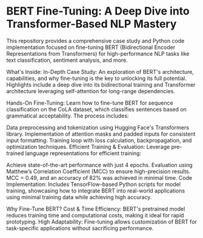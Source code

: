 # BERT Fine-Tuning: A Deep Dive into Transformer-Based NLP Mastery

This repository provides a comprehensive case study and Python code implementation focused on fine-tuning BERT (Bidirectional Encoder Representations from Transformers) for high-performance NLP tasks like text classification, sentiment analysis, and more.

What's Inside:
In-Depth Case Study: An exploration of BERT's architecture, capabilities, and why fine-tuning is the key to unlocking its full potential. Highlights include a deep dive into its bidirectional training and Transformer architecture leveraging self-attention for long-range dependencies.

Hands-On Fine-Tuning: Learn how to fine-tune BERT for sequence classification on the CoLA dataset, which classifies sentences based on grammatical acceptability. The process includes:

Data preprocessing and tokenization using Hugging Face's Transformers library.
Implementation of attention masks and padded inputs for consistent input formatting.
Training loop with loss calculation, backpropagation, and optimization techniques.
Efficient Training & Evaluation: Leverage pre-trained language representations for efficient training:

Achieve state-of-the-art performance with just 4 epochs.
Evaluation using Matthew’s Correlation Coefficient (MCC) to ensure high-precision results. MCC = 0.49, and an accuracy of 82% was achieved in minimal time.
Code Implementation: Includes TensorFlow-based Python scripts for model training, showcasing how to integrate BERT into real-world applications using minimal training data while achieving high accuracy.

Why Fine-Tune BERT?
Cost & Time Efficiency: BERT's pretrained model reduces training time and computational costs, making it ideal for rapid prototyping.
High Adaptability: Fine-tuning allows customization of BERT for task-specific applications without sacrificing performance.
